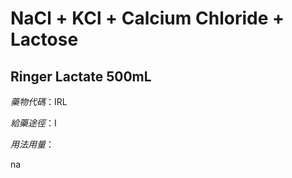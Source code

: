 # NaCl + KCl + Calcium Chloride + Lactose

## Ringer Lactate 500mL

*藥物代碼*：IRL

*給藥途徑*：I

*用法用量*：

na

